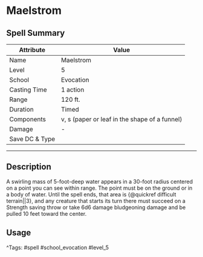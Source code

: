 # Maelstrom

## Spell Summary

| Attribute        | Value                  |
|------------------|------------------------|
| Name             | Maelstrom                 |
| Level            | 5                |
| School           | Evocation          |
| Casting Time     | 1 action              |
| Range            | 120 ft.            |
| Duration         | Timed             |
| Components       | v, s (paper or leaf in the shape of a funnel)             |
| Damage           | -               |
| Save DC & Type   |              |

---

## Description

A swirling mass of 5-foot-deep water appears in a 30-foot radius centered on a point you can see within range. The point must be on the ground or in a body of water. Until the spell ends, that area is {@quickref difficult terrain||3}, and any creature that starts its turn there must succeed on a Strength saving throw or take 6d6 damage bludgeoning damage and be pulled 10 feet toward the center.

## Usage


^Tags: #spell #school_evocation #level_5